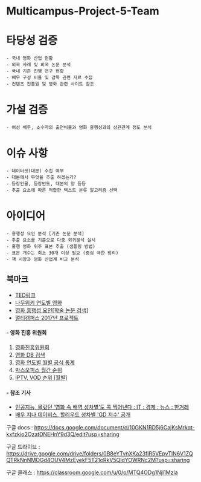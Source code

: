 
# Multicampus-Project-5-Team


# 타당성 검증
~~~
- 국내 영화 산업 현황
- 외국 사례 및 외국 논문 분석 
- 국내 기존 진행 연구 현황
- 배우 구성 비율 및 감독 관련 자료 수집
- 컨텐츠 진흥원 및 영화 관련 사이트 참조
~~~
 # 가설 검증
 ```
- 여성 배우, 소수자의 출연비율과 영화 흥행성과의 상관관계 정도 분석
```
# 이슈 사항
```
- 데이터셋(대본) 수집 여부
- 대본에서 무엇을 추출 하겠는가?
- 등장인물, 등장빈도, 대본의 양 등등
- 추출 요소에 따른 적합한 텍스트 분류 알고리즘 선택
```
# 아이디어
```
- 흥행성 요인 분석 [기존 논문 분석]
- 추출 요소를 기준으로 다중 회귀분석 실시
- 흥행 영화 위주 표본 추출 (샘플링 방법)
- 표본 개수는 최소 30개 이상 필요 (중심 극한 정리)
- 책 시장과 영화 산업계 비교 분석
```



  

## 북마크 
- [TED링크](https://www.ted.com/talks/stacy_smith_the_data_behind_hollywood_s_sexism/transcript?language=ko)
- [나무위키  연도별  영화](https://namu.wiki/w/%EB%B6%84%EB%A5%98:%EC%97%B0%EB%8F%84%EB%B3%84%20%EC%98%81%ED%99%94)
- [영화  흥행성  요인[학술  논문  검색]](http://www.riss.kr/search/Search.do?queryText=znSubject,%ED%9D%A5%ED%96%89%EC%98%81%ED%99%94&searchGubun=true&colName=bib_t&detailSearch=true#redirect)
- [멀티캠퍼스 2017년 프로젝트](https://m.blog.naver.com/PostView.nhn?blogId=mcgyber1&logNo=221093798669&rvid=9002B7F9B72BD1879F6357AA820458275CD7&proxyReferer=https%3A%2F%2Fm.search.naver.com%2Fsearch.naver%3Fquery%3D%25EA%25B2%25BD%25EA%25B8%25B0%2B%25EB%25B9%2585%25EB%258D%25B0%25EC%259D%25B4%25ED%2584%25B0%2B%25EC%258B%259C%25EC%2583%2581%26sm%3Dmtb_hty.top%26where%3Dm_video%26oquery%3D%25EA%25B2%25BD%25EA%25B8%25B0%2B%25EB%25B9%2585%25EB%258D%25B0%25EC%259D%25B4%25ED%2584%25B0%26tqi%3DT0khgspVuplssucdGECssssstdd-432281)

  
#### - 영화  진흥  위원회

1. [영화진흥위원회](http://www.kofic.or.kr/kofic/business/main/main.do)
2. [영화 DB 검색](http://www.kofic.or.kr/kofic/business/infm/introData.do)
3. [영화  연도별  월별  공식  통계](http://www.kobis.or.kr/kobis/business/stat/offc/searchOfficHitTotList.do?searchMode=year)
4. [박스오피스  월간  순위](http://www.kobis.or.kr/kobis/business/stat/boxs/onlinefindMonthlyBoxOfficeList.do?loadEnd=0&searchType=search&sSearchYearFrom=2018&sSearchMonthFrom=4&sMultiMovieYn=)
5.  [IPTV, VOD 순위 [월별]](http://www.kofic.or.kr/kofic/business/board/selectBoardList.do?boardNumber=2)


#### - 참조 기사
- [인공지능, 몰랐던 ‘영화  속  배역  성차별’도  콕  찍어낸다 : IT : 경제 : 뉴스 : 한겨레](http://www.hani.co.kr/arti/economy/it/787272.html)
- [배우  지나  데이비스, 할리우드  성차별 'GD 지수' 공개](http://www.koreaherald.com/view.php?ud=20160925000039&kr=1)

  
구글 docs : 
https://docs.google.com/document/d/10GKN1RD5j6CajKsMrkqt-kxfzkio2OzatDNEHnY9d3Q/edit?usp=sharing

구글 드라이브 : 
https://drive.google.com/drive/folders/0B8eYTvnXKa23flR5VEpvTlN6V1ZQQTRkNnNMOGd4OUV4MzEyekF5T21oRkV5QldYOWRNc2M?usp=sharing

구글 클래스 : 
https://classroom.google.com/u/0/o/MTQ4ODg1NjI1Mzla
  

